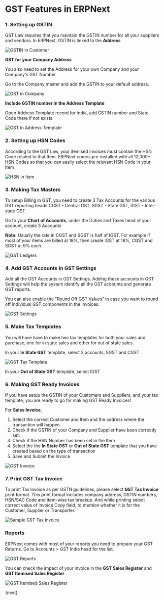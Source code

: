 <!-- add-breadcrumbs -->
# GST Features in ERPNext

### 1. Setting up GSTIN

GST Law requires that you maintain the GSTIN number for all your suppliers and vendors. In ERPNext, GSTIN is linked to the **Address**

![GSTIN in Customer](/docs/v13/assets/img/regional/india/gstin-customer.gif)

**GST for your Company Address**

You also need to set the Address for your own Company and your Company's GST Number

Go to the Company master and add the GSTIN to your default address.

![GST in Company](/docs/v13/assets/img/regional/india/gstin-company.gif)

**Include GSTIN number in the Address Template**

Open Address Template record for India, add GSTIN number and State Code there if not exists.

![GST in Address Template](/docs/v13/assets/img/regional/india/address-template-gstin.png)

### 2. Setting up HSN Codes

According to the GST Law, your itemised invoices must contain the HSN Code related to that Item. ERPNext comes pre-installed with all 12,000+ HSN Codes so that you can easily select the relevant HSN Code in your Item

![HSN in Item](/docs/v13/assets/img/regional/india/hsn-item.gif)

### 3. Making Tax Masters

To setup Billing in GST, you need to create 3 Tax Accounts for the various GST reporting heads CGST - Central GST, SGST - State GST, IGST - Inter-state GST

Go to your **Chart of Accounts**, under the Duties and Taxes head of your account, create 3 Accounts

**Note:** Usually the rate in CGST and SGST is half of IGST. For example if most of your items are billed at 18%, then create IGST at 18%, CGST and SGST at 9% each.

![GST Ledgers](/docs/v13/assets/img/regional/india/gst-ledger.png)

### 4. Add GST Accounts in GST Settings

Add all the GST Accounts in GST Settings. Adding these accounts in GST Settings will help the system identify all the GST accounts and generate GST reports.

You can also enable the "Round Off GST Values" in case you want to round off individual GST components in the invoices.

![GST Settings](/docs/v13/assets/img/regional/india/gst-settings.png)

### 5. Make Tax Templates

You will have have to make two tax templates for both your sales and purchase, one for in state sales and other for out of state sales.

In your **In State GST** template, select 2 accounts, SGST and CGST

![GST Tax Template](/docs/v13/assets/img/regional/india/gst-tax-template.png)

In your **Out of State GST** template, select IGST

### 6. Making GST Ready Invoices

If you have setup the GSTIN of your Customers and Suppliers, and your tax template, you are ready to go for making GST Ready Invoices!

For **Sales Invoice**,

1. Select the correct Customer and Item and the address where the transaction will happen.
2. Check if the GSTIN of your Company and Supplier have been correctly set.
3. Check if the HSN Number has been set in the Item
4. Select the the **In State GST** or **Out of State GST** template that you have created based on the type of transaction
5. Save and Submit the Invoice

![GST Invoice](/docs/v13/assets/img/regional/india/gst-invoice.gif)

### 7. Print GST Tax Invoice

To print Tax Invoice as per GSTN guidelines, please select **GST Tax Invoice** print format. This print format includes company address, GSTIN numbers, HSN/SAC Code and item-wise tax breakup. And while printing select correct value of Invoice Copy field, to mention whether it is for the Customer, Supplier or Transporter.

![Sample GST Tax Invoice](/docs/v13/assets/img/regional/india/sample-gst-tax-invoice.png)

### Reports

ERPNext comes with most of your reports you need to prepare your GST Returns. Go to Accounts > GST India head for the list.

![GST Reports](/docs/v13/assets/img/regional/india/gst-reports.png)

You can check the impact of your invoice in the **GST Sales Register** and **GST Itemised Sales Register**

![GST Itemised Sales Register](/docs/v13/assets/img/regional/india/gst-itemised-sales-register.png)

{next}
